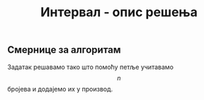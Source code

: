 ﻿---
title: Интервал - опис решења 
---


## Смернице за алгоритам

Задатак решавамо тако што помоћу петље учитавамо $$n$$ бројева и додајемо их у производ.
